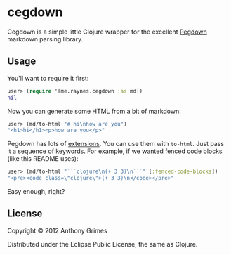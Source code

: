 # cegdown

Cegdown is a simple little Clojure wrapper for the excellent
[Pegdown](https://github.com/sirthias/pegdown) markdown parsing library.

## Usage

You'll want to require it first:

```clojure
user> (require '[me.raynes.cegdown :as md])
nil
```

Now you can generate some HTML from a bit of markdown:

```clojure
user> (md/to-html "# hi\nhow are you")
"<h1>hi</h1><p>how are you</p>"
```

Pegdown has lots of
[extensions](http://www.decodified.com/pegdown/api/org/pegdown/Extensions.html). You
can use them with `to-html`. Just pass it a sequence of keywords. For example, if
we wanted fenced code blocks (like this README uses):

```clojure
user> (md/to-html "```clojure\n(+ 3 3)\n```" [:fenced-code-blocks])
"<pre><code class=\"clojure\">(+ 3 3)\n</code></pre>"
```

Easy enough, right?

## License

Copyright © 2012 Anthony Grimes

Distributed under the Eclipse Public License, the same as Clojure.
